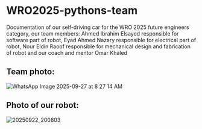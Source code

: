 
# WRO2025-pythons-team
Documentation of our self-driving car for the WRO 2025 future engineers category, our team members: Ahmed Ibrahim Elsayed responsible for software part of robot, Eyad Ahmed Nazary responsible for electrical part of robot, Nour Eldin Raoof responsible for mechanical design and fabrication of robot and our coach and mentor Omar Khaled

## Team photo:
![WhatsApp Image 2025-09-27 at 8 27 14 AM](https://github.com/user-attachments/assets/ea826742-2109-45b2-85e5-90bebfc39986)

## Photo of our robot:

![20250922_200803](https://github.com/user-attachments/assets/cda63857-03dc-4a1e-afdf-a103d6793a40)
